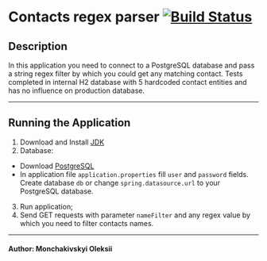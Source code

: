 # Contacts regex parser [![Build Status](https://travis-ci.com/Artificial-Friend/rest-contact-parser.svg?branch=master)](https://travis-ci.com/Artificial-Friend/rest-contact-parser)

## Description

In this application you need to connect to a PostgreSQL database and pass a string regex filter by which you could get any matching contact.
Tests completed in internal H2 database with 5 hardcoded contact entities and has no influence on production database.

***
## Running the Application
1. Download and Install [JDK](https://www.oracle.com/java/technologies/javase-downloads.html)
2. Database:  
  - Download [PostgreSQL](https://www.postgresql.org/download/) 
  - In application file `application.properties` fill `user` and `password` fields. Create database `db` or change `spring.datasource.url` to your PostgreSQL database.
3. Run application;
4. Send GET requests with parameter `nameFilter` and any regex value by which you need to filter contacts names.

***
#### Author: Monchakivskyi Oleksii
